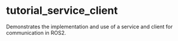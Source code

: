 # tutorial_service_client
Demonstrates the implementation and use of a service and client for communication in ROS2.

